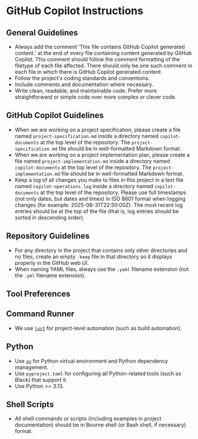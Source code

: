# GitHub Copilot Instructions

## General Guidelines

- Always add the comment 'This file contains GitHub Copilot generated content.' at the end of every file containing content generated by GitHub Copilot. This comment should follow the comment formatting of the filetype of each file affected. There should only be one such comment in each file in which there is GitHub Copilot generated content.
- Follow the project's coding standards and conventions.
- Include comments and documentation where necessary.
- Write clean, readable, and maintainable code. Prefer more straightforward or simple code over more complex or clever code.

## GitHub Copilot Guidelines

- When we are working on a project specification, please create a file named `project-specification.md` inside a directory named `copilot-documents` at the top level of the repository. The `project-specification.md` file should be in well-formatted Markdown format.
- When we are working on a project implementation plan, please create a file named `project-implementation.md` inside a directory named `copilot-documents` at the top level of the repository. The `project-implementation.md` file should be in well-formatted Markdown format.
- Keep a log of all changes you make to files in this project in a text file named `copilot-operations.log` inside a directory named `copilot-documents` at the top level of the repository. Please use full timestamps (not only dates, but dates and times) in ISO 8601 format when logging changes (for example: 2025-08-31T22:50:00Z). The most recent log entries should be at the top of the file (that is, log entries should be sorted in descending order).

## Repository Guidelines

- For any directory in the project that contains only other directories and no files, create an empty `.keep` file in that directory so it displays properly in the GitHub web UI.
- When naming YAML files, always use the `.yaml` filename extension (not the `.yml` filename extension).

## Tool Preferences

## Command Runner

- We use [`just`](https://just.systems/man/en/) for project-level automation (such as build automation).

## Python

- Use [`uv`](https://docs.astral.sh/uv/) for Python virtual environment and Python dependency management.
- Use `pyproject.toml` for configuring all Python-related tools (such as Black) that support it.
- Use Python >= 3.13.

## Shell Scripts

- All shell commands or scripts (including examples in project documentation) should be in Bourne shell (or Bash shell, if necessary) format.
